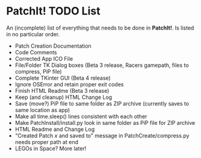 PatchIt! TODO List
==================

An (incomplete) list of everything that needs to be done in **PatchIt!**. Is listed in no particular order.

* Patch Creation Documentation
* Code Comments
* Corrected App ICO File
* File/Folder TK Dialog boxes (Beta 3 release, Racers gamepath, files to compress, PiP file)
* Complete TKinter GUI (Beta 4 release)
* Ignore OSError and retain proper exit codes
* Finish HTML Readme (Beta 3 release)
* Keep (and cleanup) HTML Change Log
* Save (move?) PiP file to same folder as ZIP archive (currently saves to same location as app)
* Make all time.sleep() lines consistent with each other
* Make PatchInstall/install.py look in same folder as PiP file for ZIP archive
* HTML Readme and Change Log
* "Created Patch *x* and saved to" message in PatchCreate/compress.py needs proper path at end
* LEGOs in Space? More later!